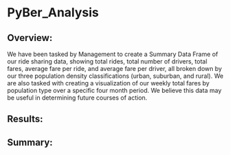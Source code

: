# PyBer_Analysis

## Overview:

We have been tasked by Management to create a Summary Data Frame of our ride sharing data, showing total rides, total number of drivers, total fares, average fare per ride, and average fare per driver, all broken down by our three population density classifications (urban, suburban, and rural). We are also tasked with creating a visualization of our weekly total fares by population type over a specific four month period. We believe this data may be useful in determining future courses of action.

## Results:

## Summary:

